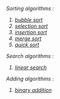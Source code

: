 <i>Sorting algorithms :  

1. [bubble sort](https://github.com/natandaniel/algorithms_in_java/tree/master/src/main/java/sort/bubble)
1. [selection sort](https://github.com/natandaniel/algorithms_in_java/tree/master/src/main/java/sort/selection)
1. [insertion sort](https://github.com/natandaniel/algorithms_in_java/tree/master/src/main/java/sort/insertion)
1. [merge sort](https://github.com/natandaniel/algorithms_in_java/tree/master/src/main/java/sort/merge)
1. [quick sort](https://github.com/natandaniel/algorithms_in_java/tree/master/src/main/java/sort/quick)

Search algorithms :  

1. [linear search](https://github.com/natandaniel/algorithms_in_java/tree/master/src/main/java/search/linear)

Adding algorithms :  

1. [binary addition](https://github.com/natandaniel/algorithms_in_java/tree/master/src/main/java/addition/binary)